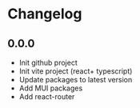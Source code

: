 # Changelog

## 0.0.0

* Init github project
* Init vite project (react+ typescript)
* Update packages to latest version
* Add MUI packages
* Add react-router